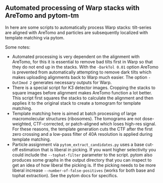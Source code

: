## Automated processing of Warp stacks with AreTomo and pytom-tm

In here are some scripts to automatically process Warp stacks: tilt-series are aligned with AreTomo and 
particles are subsequently localized with template matching via pytom.

Some notes:
* Automated processing is very dependent on the alignment with AreTomo, for this it is essential to remove 
  bad tilts first in Warp so that they do not end up in the stacks. With the `-DarkTol 0.01` option AreTomo is 
  prevented from automatically attempting to remove dark tilts which makes uploading alignments back to Warp much 
  easier. The option `-OutImod 2` generates necessary outputs for Warp.
* There is a special script for K3 detector images. Cropping the stacks to square images before alignment makes 
  AreTomo function a lot better. This script first squares the stacks to calculate the alignment and then 
  applies it to the original stack to create a tomogram for template matching.
* Template matching here is aimed at batch processing of large macromolecular structures (ribosomes). The tomograms 
  are not dose-weighted, CTF-corrected, or patch-aligned which loses high-res signal. For these reasons, the 
  template generation cuts the CTF after the first zero crossing and a low-pass filter of 40A resolution is 
  applied during template matching.
* Particle assignment via `pytom_extract_candidates.py` uses a base cut-off estimation that is liberal in picking. If 
  you want higher selectivity you could include the `--tophat-filter` parameter to the script. pytom also produces 
  some graphs in the output directory that you can inspect to get an idea of how liberal the picking is. If the 
  picking needs to be more liberal increase `--number-of-false-positives` (works for both base and tophat extraction).
  See the pytom docs for specifics.
